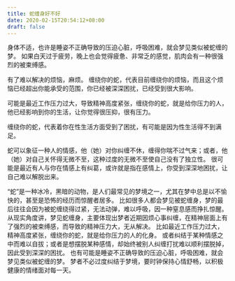 ```yaml
---
title: 蛇缠身好不好
date: 2020-02-15T20:54:12+08:00
draft: false
---
```


身体不适，也许是睡姿不正确导致的压迫心脏，呼吸困难，就会梦见类似被蛇缠的梦。
如果白天过于疲劳，晚上也会觉得疲惫、非常乏的感觉，肌肉会有一种很强烈的被束缚感。


有了难以解决的烦恼，麻烦。
缠绕你的蛇，代表目前缠绕你的烦恼，而且这个烦恼已经超出你能承受的范围，你已经被深深困扰，已经受到很大影响。


可能是最近工作压力过大，导致精神高度紧张，缠绕你的蛇，就是给你压力的人，他已经影响到你的生活，让你觉得很压抑，很有压力。


缠绕你的蛇，代表着你在性生活方面受到了困扰，有可能是因为性生活得不到满足。


蛇可以象征一种人的情感，他（她）对你纠缠不休，缠得你喘不过气来；或者，他（她）对自己关怀得无微不至，这种过度的无微不至使自己没有了独立性。
很可能是最近有人与你在情感上有纠葛，或许就是指在感情上，你受到深深地困扰，让自己难以解脱出来。





“蛇”是一种冰冷，黑暗的动物，是人们最常见的梦境之一，尤其在梦中总是以不愉快的，甚至是恐怖的经历而惊醒者居多。
比如很多人都会梦见被蛇缠身，梦的最后往往会因为被蛇缠绕得过紧，无法动弹，难以呼吸，因一种窒息感而挣扎惊醒。
从现实角度讲，梦见蛇缠身，主要体现出梦者近期因烦心事纠缠，在精神层面上有了强烈的被束缚感，而导致的精神压力大，无从解决。
比如最近工作压力过大，精神高度紧张，缠绕你的蛇，就是给你压力的人的化身。
或者纠结于某种情感之中而难以自拔；或者是想摆脱某种感情，却始终被别人纠缠打扰难以顺利摆脱掉，因此受到深深的困扰。
也有可能是睡姿不正确导致的压迫心脏，呼吸困难，就会梦见类似被蛇缠的梦。
梦者不必过度纠结于梦境，要时钟保持心情舒畅，以积极健康的情绪面对每一天。
